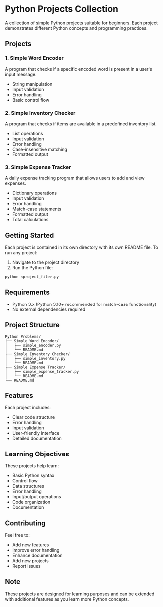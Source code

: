 # Python Projects Collection

A collection of simple Python projects suitable for beginners. Each project demonstrates different Python concepts and programming practices.

## Projects

### 1. Simple Word Encoder
A program that checks if a specific encoded word is present in a user's input message.
- String manipulation
- Input validation
- Error handling
- Basic control flow

### 2. Simple Inventory Checker
A program that checks if items are available in a predefined inventory list.
- List operations
- Input validation
- Error handling
- Case-insensitive matching
- Formatted output

### 3. Simple Expense Tracker
A daily expense tracking program that allows users to add and view expenses.
- Dictionary operations
- Input validation
- Error handling
- Match-case statements
- Formatted output
- Total calculations

## Getting Started

Each project is contained in its own directory with its own README file. To run any project:

1. Navigate to the project directory
2. Run the Python file:
```bash
python <project_file>.py
```

## Requirements

- Python 3.x (Python 3.10+ recommended for match-case functionality)
- No external dependencies required

## Project Structure

```
Python Problems/
├── Simple Word Encoder/
│   ├── simple_encoder.py
│   └── README.md
├── Simple Inventory Checker/
│   ├── simple_inventory.py
│   └── README.md
├── Simple Expense Tracker/
│   ├── simple_expense_tracker.py
│   └── README.md
└── README.md
```

## Features

Each project includes:
- Clear code structure
- Error handling
- Input validation
- User-friendly interface
- Detailed documentation

## Learning Objectives

These projects help learn:
- Basic Python syntax
- Control flow
- Data structures
- Error handling
- Input/output operations
- Code organization
- Documentation

## Contributing

Feel free to:
- Add new features
- Improve error handling
- Enhance documentation
- Add new projects
- Report issues

## Note

These projects are designed for learning purposes and can be extended with additional features as you learn more Python concepts.
